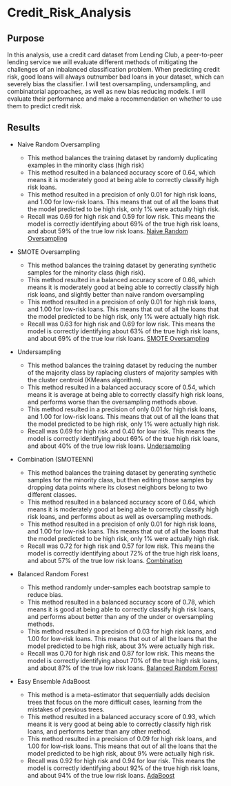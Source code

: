 # Credit_Risk_Analysis

## Purpose
In this analysis, use a credit card dataset from Lending Club, a peer-to-peer lending service we will evaluate different methods of mitigating the challenges of an inbalanced classification problem. When predicting credit risk, good loans will always outnumber bad loans in your dataset, which can severely bias the classifier. I will test oversampling, undersampling, and combinatorial approaches, as well as new bias reducing models. I will evaluate their performance and make a recommendation on whether to use them to predict credit risk.

## Results
- Naive Random Oversampling
    - This method balances the training dataset by randomly duplicating examples in the minority class (high risk)
    - This method resulted in a balanced accuracy score of 0.64, which means it is moderately good at being able to correctly classify high risk loans. 
    - This method resulted in a precision of only 0.01  for high risk loans, and 1.00 for low-risk loans. This means that out of all the loans that the model predicted to be high risk, only 1% were actually high risk. 
    - Recall was 0.69 for high risk and 0.59 for low risk. This means the model is correctly identifying about 69% of the true high risk loans, and about 59% of the true low risk loans. 
    [Naive Random Oversampling](Images/naive_random_oversampling.png)

- SMOTE Oversampling
    - This method balances the training dataset by generating synthetic samples for the minority class (high risk).
    - This method resulted in a balanced accuracy score of 0.66, which means it is moderately good at being able to correctly classify high risk loans, and slightly better than naive random oversampling
    - This method resulted in a precision of only 0.01  for high risk loans, and 1.00 for low-risk loans. This means that out of all the loans that the model predicted to be high risk, only 1% were actually high risk. 
    - Recall was 0.63 for high risk and 0.69 for low risk. This means the model is correctly identifying about 63% of the true high risk loans, and about 69% of the true low risk loans. 
    [SMOTE Oversampling](Images/SMOTE_oversampling.png)

- Undersampling 
    - This method balances the training dataset by reducing the number of the majority class by raplacing clusters of majority samples with the cluster centroid (KMeans algorithm).
    - This method resulted in a balanced accuracy score of 0.54, which means it is average at being able to correctly classify high risk loans, and performs worse than the oversampling methods above. 
    - This method resulted in a precision of only 0.01  for high risk loans, and 1.00 for low-risk loans. This means that out of all the loans that the model predicted to be high risk, only 1% were actually high risk. 
    - Recall was 0.69 for high risk and 0.40 for low risk. This means the model is correctly identifying about 69% of the true high risk loans, and about 40% of the true low risk loans. 
    [Undersampling](Images/undersampling.png)

- Combination (SMOTEENN)
    - This method balances the training dataset by generating synthetic samples for the minority class, but then editing those samples by dropping data points where its closest neighbors belong to two different classes. 
    - This method resulted in a balanced accuracy score of 0.64, which means it is moderately good at being able to correctly classify high risk loans, and performs about as well as oversampling methods. 
    - This method resulted in a precision of only 0.01  for high risk loans, and 1.00 for low-risk loans. This means that out of all the loans that the model predicted to be high risk, only 1% were actually high risk. 
    - Recall was 0.72 for high risk and 0.57 for low risk. This means the model is correctly identifying about 72% of the true high risk loans, and about 57% of the true low risk loans. 
    [Combination ](Images/combination.png)

- Balanced Random Forest
    - This method randomly under-samples each bootstrap sample to reduce bias. 
    - This method resulted in a balanced accuracy score of 0.78, which means it is good at being able to correctly classify high risk loans, and performs about better than any of the under or oversampling methods. 
    - This method resulted in a precision of 0.03 for high risk loans, and 1.00 for low-risk loans. This means that out of all the loans that the model predicted to be high risk, about 3% were actually high risk. 
    - Recall was 0.70 for high risk and 0.87 for low risk. This means the model is correctly identifying about 70% of the true high risk loans, and about 87% of the true low risk loans. 
    [Balanced Random Forest ](Images/balanced_random_forest.png)


- Easy Ensemble AdaBoost
    - This method is a meta-estimator that sequentially adds decision trees that focus on the more difficult cases, learning from the mistakes of previous trees.
    - This method resulted in a balanced accuracy score of 0.93, which means it is very good at being able to correctly classify high risk loans, and performs better than any other method. 
    - This method resulted in a precision of 0.09 for high risk loans, and 1.00 for low-risk loans. This means that out of all the loans that the model predicted to be high risk, about 9% were actually high risk. 
    - Recall was 0.92 for high risk and 0.94 for low risk. This means the model is correctly identifying about 92% of the true high risk loans, and about 94% of the true low risk loans. 
    [AdaBoost](Images/adaboost.png)


